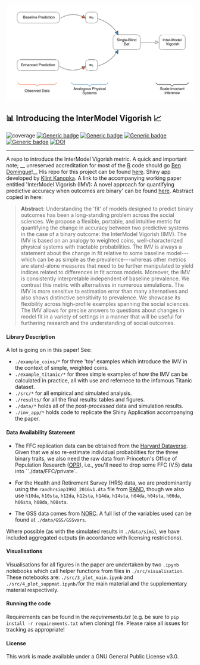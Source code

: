 <img src="./asset/figure_1.png" width="700"/>

## :bar_chart: Introducing the InterModel Vigorish  :chart_with_upwards_trend:

![coverage](https://img.shields.io/badge/Purpose-Research-yellow)
[![Generic badge](https://img.shields.io/badge/Python-3.6-red.svg)](https://shields.io/)
[![Generic badge](https://img.shields.io/badge/License-GNU3.0-purple.svg)](https://shields.io/)
[![Generic badge](https://img.shields.io/badge/Maintained-Yes-brightgreen.svg)](https://shields.io/)
[![Generic badge](https://img.shields.io/badge/BuildPassing-No-orange.svg)](https://shields.io/)
[![DOI](https://zenodo.org/badge/DOI/10.5281/zenodo.5054717.svg)](https://doi.org/10.5281/zenodo.5054717)

---
A repo to introduce the InterModel Vigorish metric. A quick and important note; __ unreserved accreditation for most of the [R](https://www.r-project.org/) code should go  [Ben Domingue](https://github.com/ben-domingue)!__ His repo for this project can be found [here](https://github.com/ben-domingue/binary-prediction). Shiny app developed by [Klint Kanopka](https://github.com/klintkanopka). A link to the accompanying working paper entitled 'InterModel Vigorish (IMV): A novel approach for quantifying predictive accuracy when outcomes are binary' can be found [here](https://osf.io/preprints/socarxiv/gu3ap/). Abstract copied in here:


> **Abstract**: Understanding the 'fit' of models designed to predict binary outcomes has been a long-standing problem across the social sciences. We propose a flexible, portable, and intuitive metric for quantifying the change in accuracy between two predictive systems in the case of a binary outcome: the InterModel Vigorish (IMV). The IMV is based on an analogy to weighted coins, well-characterized physical systems with tractable probabilities. The IMV is always a statement about the change in fit relative to some baseline model---which can be as simple as the prevalence---whereas other metrics are stand-alone measures that need to be further manipulated to yield indices related to differences in fit across models. Moreover, the IMV is consistently interpretable independent of baseline prevalence. We contrast this metric with alternatives in numerous simulations. The IMV is more sensitive to estimation error than many alternatives and also shows distinctive sensitivity to prevalence. We showcase its flexibility across high-profile examples spanning the social sciences. The IMV allows for precise answers to questions about changes in model fit in a variety of settings in a manner that will be useful for furthering research and the understanding of social outcomes.

#### Library Description

A lot is going on in this paper! See:
* `./example_coins/*` for three 'toy' examples which introduce the IMV in the context of simple, weighted coins.
* `./example_titanic/*` for three simple examples of how the  IMV can be calculated in practice, all with use and refernece to the infamous Titanic dataset.
* `./src/*` for all empirical and simulated analysis.
* `./results/` for all the final results: tables and figures.
* `./data/*` holds all of the _post-processed_ data and simulation results.
* `./imv_app/*` holds code to replicate the Shiny Application accompanying the paper. 

#### Data Availability Statement

* The FFC replication data can be obtained from the [Harvard Dataverse](https://doi.org/10.7910/DVN/CXSECU). Given that we also re-estimate individual probabilities for the three binary traits, we also need the raw data from Princeton's Office of Population Research ([OPR](https://pop.princeton.edu/)), i.e., you'll need to drop some FFC (V.5) data into ``./data/FFC/private`.

* For the Health and Retirement Survey (HRS) data, we are predominantly using the `randhrsimp1992_2016v1.dta` file from [RAND](https://www.rand.org/well-being/social-and-behavioral-policy/centers/aging/dataprod.html), though we also use `h10da`, `h10sta`, `h12da`, `h12sta`, `h14da`, `h14sta`, `h04da`, `h04sta`, `h06da`, `h06sta`, `h08da`, `h08sta`.

* The GSS data comes from [NORC](https://gss.norc.org/get-the-data). A full list of the variables used can be found at `./data/GSS/GSSvars`.

Where possible (as with the simulated results in `./data/sims`), we have included aggregated outputs (in accordance with licensing restrictions).

#### Visualisations

Visualisations for all figures in the paper are undertaken by two `.ipynb` notebooks which call helper functions from files in `./src/visualisation`. These notebooks are: `./src/3_plot_main.ipynb` and `./src/4_plot_suppmat.ipynb/`for the main material and the supplementary material respectively.


#### Running the code

Requirements can be found in the _requirements.txt_ (e.g. be sure to `pip install -r requirements.txt` when cloning) file. Please raise all issues for tracking as appropriate!

#### License

This work is made available under a GNU General Public License v3.0.

